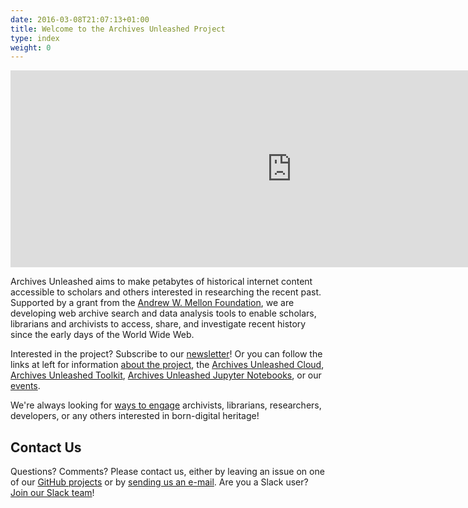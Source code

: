```yaml
---
date: 2016-03-08T21:07:13+01:00
title: Welcome to the Archives Unleashed Project
type: index
weight: 0
---
```


<iframe width="900" height="315" src="https://www.youtube.com/embed/YzdTNLT5haw" frameborder="0" allow="accelerometer; autoplay; encrypted-media; gyroscope; picture-in-picture" allowfullscreen></iframe>

Archives Unleashed aims to make petabytes of historical internet content accessible to scholars and others interested in researching the recent past. Supported by a grant from the [Andrew W. Mellon Foundation](https://mellon.org), we are developing web archive search and data analysis tools to enable scholars, librarians and archivists to access, share, and investigate recent history since the early days of the World Wide Web.

Interested in the project? Subscribe to our [newsletter](/get-involved/#subscribe)! Or you can follow the links at left for information [about the project](/about-project), the [Archives Unleashed Cloud](/cloud), [Archives Unleashed Toolkit](/aut), [Archives Unleashed Jupyter Notebooks](/notebooks), or our [events](/events).

We're always looking for [ways to engage](/get-involved) archivists, librarians, researchers, developers, or any others interested in born-digital heritage!

## Contact Us

Questions? Comments? Please contact us, either by leaving an issue on one of our <a href="https://github.com/archivesunleashed">GitHub projects</a> or by <a href="mailto:sam.fritz@archivesunleashed.org">sending us an e-mail</a>. Are you a Slack user? [Join our Slack team](http://slack.archivesunleashed.org)!